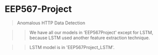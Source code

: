 # EEP567-Project
> Anomalous HTTP Data Detection   

> > We have all our models in ‘EEP567Project' except for LSTM, because LSTM used another feature extraction technique.   

> > LSTM model is in 'EEP567Project_LSTM'.
